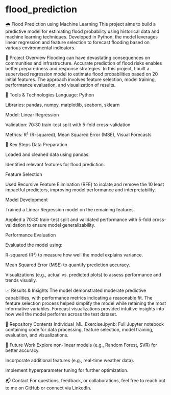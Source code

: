 # flood_prediction

🌧️ Flood Prediction using Machine Learning
This project aims to build a predictive model for estimating flood probability using historical data and machine learning techniques. Developed in Python, the model leverages linear regression and feature selection to forecast flooding based on various environmental indicators.

📌 Project Overview
Flooding can have devastating consequences on communities and infrastructure. Accurate prediction of flood risks enables better preparedness and response strategies. In this project, I built a supervised regression model to estimate flood probabilities based on 20 initial features. The approach involves feature selection, model training, performance evaluation, and visualization of results.

🔧 Tools & Technologies
Language: Python

Libraries: pandas, numpy, matplotlib, seaborn, sklearn

Model: Linear Regression

Validation: 70:30 train-test split with 5-fold cross-validation

Metrics: R² (R-squared), Mean Squared Error (MSE), Visual Forecasts

🧠 Key Steps
Data Preparation

Loaded and cleaned data using pandas.

Identified relevant features for flood prediction.

Feature Selection

Used Recursive Feature Elimination (RFE) to isolate and remove the 10 least impactful predictors, improving model performance and interpretability.

Model Development

Trained a Linear Regression model on the remaining features.

Applied a 70:30 train-test split and validated performance with 5-fold cross-validation to ensure model generalizability.

Performance Evaluation

Evaluated the model using:

R-squared (R²) to measure how well the model explains variance.

Mean Squared Error (MSE) to quantify prediction accuracy.

Visualizations (e.g., actual vs. predicted plots) to assess performance and trends visually.

📈 Results & Insights
The model demonstrated moderate predictive capabilities, with performance metrics indicating a reasonable fit. The feature selection process helped simplify the model while retaining the most informative variables. Forecast visualizations provided intuitive insights into how well the model performs across the test dataset.

📁 Repository Contents
Individual_ML_Exercise.ipynb: Full Jupyter notebook containing code for data processing, feature selection, model training, evaluation, and visualizations.

🚀 Future Work
Explore non-linear models (e.g., Random Forest, SVR) for better accuracy.

Incorporate additional features (e.g., real-time weather data).

Implement hyperparameter tuning for further optimization.

📬 Contact
For questions, feedback, or collaborations, feel free to reach out to me on GitHub or connect via LinkedIn.
